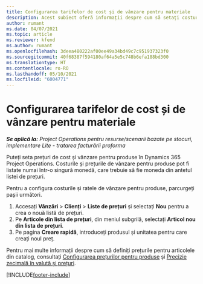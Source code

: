 ```yaml
---
title: Configurarea tarifelor de cost și de vânzare pentru materiale
description: Acest subiect oferă informații despre cum să setați costurile și ratele de vânzare pentru materialele utilizate în proiecte.
author: rumant
ms.date: 04/07/2021
ms.topic: article
ms.reviewer: kfend
ms.author: rumant
ms.openlocfilehash: 3deea480222af00ee49a34bd49c7c951937323f0
ms.sourcegitcommit: 40f68387f594180af64a5e5c748b6efa188bd300
ms.translationtype: HT
ms.contentlocale: ro-RO
ms.lasthandoff: 05/10/2021
ms.locfileid: "6004771"
---
```

# <a name="set-up-cost-and-sales-rates-for-materials"></a>Configurarea tarifelor de cost și de vânzare pentru materiale

_**Se aplică la:** Project Operations pentru resurse/scenarii bazate pe stocuri, implementare Lite - tratarea facturării proforma_

Puteți seta prețuri de cost și vânzare pentru produse în Dynamics 365 Project Operations. Costurile și prețurile de vânzare pentru produse pot fi listate numai într-o singură monedă, care trebuie să fie moneda din antetul listei de prețuri.

Pentru a configura costurile și ratele de vânzare pentru produse, parcurgeți pașii următori. 

1. Accesați **Vânzări** > **Clienți** > **Liste de prețuri** și selectați **Nou** pentru a crea o nouă listă de prețuri. 
2. Pe **Articole din lista de prețuri**, din meniul subgrilă, selectați **Articol nou din lista de prețuri**. 
3. Pe pagina **Creare rapidă**, introduceți produsul și unitatea pentru care creați noul preț.

Pentru mai multe informații despre cum să definiți prețurile pentru articolele din catalog, consultați [Configurarea prețurilor pentru produse](/dynamics365/sales-enterprise/create-price-lists-price-list-items-define-pricing-products.md) și [Precizie zecimală în valută și prețuri](/dynamics365/sales-enterprise/decimal-precision-currency-pricing.md).

[!INCLUDE[footer-include](../includes/footer-banner.md)]
